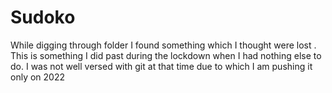 # Sudoko
While digging through folder I found something which I thought were lost . This is something I did past during the lockdown when I had nothing else to do.
I was not well versed with git at that time due to which I am pushing it only on 2022
